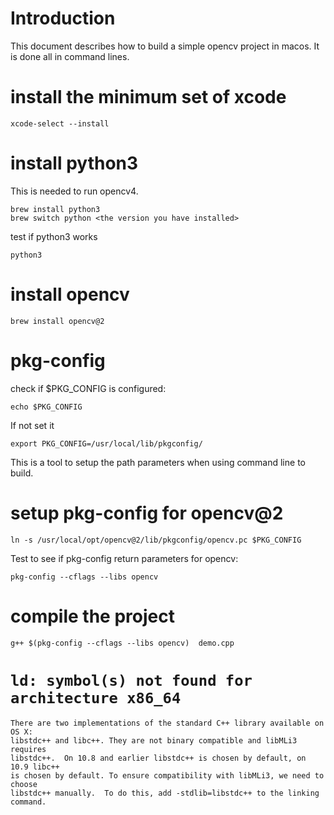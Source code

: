 # Introduction

This document describes how to build a simple opencv project in macos. It is
done all in command lines.

# install the minimum set of xcode

```
xcode-select --install
```

# install python3

This is needed to run opencv4.

```
brew install python3
brew switch python <the version you have installed>
```

test if python3 works

```
python3
```

# install opencv

```
brew install opencv@2
```

# pkg-config

check if $PKG_CONFIG is configured:

```
echo $PKG_CONFIG
```

If not set it

```
export PKG_CONFIG=/usr/local/lib/pkgconfig/
```

This is a tool to setup the path parameters when using command line to build.

# setup pkg-config for opencv@2

```
ln -s /usr/local/opt/opencv@2/lib/pkgconfig/opencv.pc $PKG_CONFIG
```


Test to see if pkg-config return parameters for opencv:

```
pkg-config --cflags --libs opencv
```


# compile the project

```
g++ $(pkg-config --cflags --libs opencv)  demo.cpp
```

# `ld: symbol(s) not found for architecture x86_64`

``` 
There are two implementations of the standard C++ library available on OS X:
libstdc++ and libc++. They are not binary compatible and libMLi3 requires
libstdc++.  On 10.8 and earlier libstdc++ is chosen by default, on 10.9 libc++
is chosen by default. To ensure compatibility with libMLi3, we need to choose
libstdc++ manually.  To do this, add -stdlib=libstdc++ to the linking command.
```
